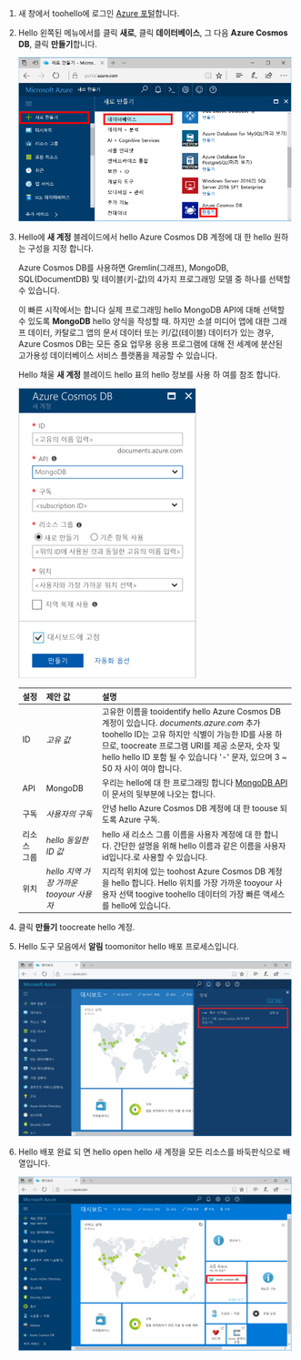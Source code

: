 1. 새 창에서 toohello에 로그인 [Azure 포털](https://portal.azure.com/)합니다.
2. Hello 왼쪽된 메뉴에서를 클릭 **새로**, 클릭 **데이터베이스**, 그 다음 **Azure Cosmos DB**, 클릭 **만들기**합니다.
   
   ![Hello 더 서비스 및 Azure Cosmos DB 강조 표시 하는 Azure 포털의 스크린 샷](./media/cosmos-db-create-dbaccount-mongodb/create-nosql-db-databases-json-tutorial-1.png)

3. Hello에 **새 계정** 블레이드에서 hello Azure Cosmos DB 계정에 대 한 hello 원하는 구성을 지정 합니다. 

    Azure Cosmos DB를 사용하면 Gremlin(그래프), MongoDB, SQL(DocumentDB) 및 테이블(키-값)의 4가지 프로그래밍 모델 중 하나를 선택할 수 있습니다. 
       
    이 빠른 시작에서는 합니다 실제 프로그래밍 hello MongoDB API에 대해 선택할 수 있도록 **MongoDB** hello 양식을 작성할 때. 하지만 소셜 미디어 앱에 대한 그래프 데이터, 카탈로그 앱의 문서 데이터 또는 키/값(테이블) 데이터가 있는 경우, Azure Cosmos DB는 모든 중요 업무용 응용 프로그램에 대해 전 세계에 분산된 고가용성 데이터베이스 서비스 플랫폼을 제공할 수 있습니다.

    Hello 채울 **새 계정** 블레이드 hello 표의 hello 정보를 사용 하 여를 참조 합니다.
 
    ![Hello 새 Azure Cosmos DB 블레이드의 스크린 샷](./media/cosmos-db-create-dbaccount-mongodb/create-nosql-db-databases-json-tutorial-2.png)
   
    설정|제안 값|설명
    ---|---|---
    ID|*고유 값*|고유한 이름을 tooidentify hello Azure Cosmos DB 계정이 있습니다. *documents.azure.com* 추가 toohello ID는 고유 하지만 식별이 가능한 ID를 사용 하므로, toocreate 프로그램 URI를 제공 소문자, 숫자 및 hello hello ID 포함 될 수 있습니다 '-' 문자, 있으며 3 ~ 50 자 사이 여야 합니다.
    API|MongoDB|우리는 hello에 대 한 프로그래밍 합니다 [MongoDB API](../articles/documentdb/documentdb-protocol-mongodb.md) 이 문서의 뒷부분에 나오는 합니다.|
    구독|*사용자의 구독*|안녕 hello Azure Cosmos DB 계정에 대 한 toouse 되도록 Azure 구독. 
    리소스 그룹|*hello 동일한 ID 값*|hello 새 리소스 그룹 이름을 사용자 계정에 대 한 합니다. 간단한 설명을 위해 hello 이름과 같은 이름을 사용자 id입니다.로 사용할 수 있습니다. 
    위치|*hello 지역 가장 가까운 tooyour 사용자*|지리적 위치에 있는 toohost Azure Cosmos DB 계정을 hello 합니다. Hello 위치를 가장 가까운 tooyour 사용자 선택 toogive toohello 데이터의 가장 빠른 액세스를 hello에 있습니다.

4. 클릭 **만들기** toocreate hello 계정.
5. Hello 도구 모음에서 **알림** toomonitor hello 배포 프로세스입니다.

    ![배포가 시작됨 알림](./media/cosmos-db-create-dbaccount-mongodb/azure-documentdb-nosql-notification.png)

6.  Hello 배포 완료 되 면 hello open hello 새 계정을 모든 리소스를 바둑판식으로 배열입니다. 

    ![DocumentDB 계정에 모든 리소스 타일 hello](./media/cosmos-db-create-dbaccount-mongodb/azure-documentdb-all-resources.png)
